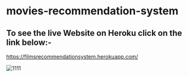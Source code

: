 # movies-recommendation-system

## To see the live Website on Heroku click on the link below:-
https://filmsrecommendationsystem.herokuapp.com/

![1111](https://user-images.githubusercontent.com/54958082/157233418-4e566992-835f-4f0d-8d71-39fa68992597.png)
